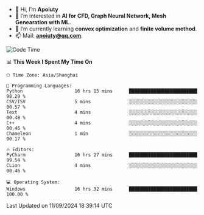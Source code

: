 - 👋 Hi, I’m **Apoiuty**
- 👀 I’m interested in **AI for CFD, Graph Neural Network, Mesh Genearation with ML.**
- 🌱 I’m currently learning **convex optimization** and **finite volume method**.
- 📫 Mail: **apoiuty@qq.com**.


<!--START_SECTION:waka-->
![Code Time](http://img.shields.io/badge/Code%20Time-1%2C236%20hrs%2049%20mins-blue)

📊 **This Week I Spent My Time On** 

```text
🕑︎ Time Zone: Asia/Shanghai

💬 Programming Languages: 
Python                   16 hrs 15 mins      █████████████████████████   98.29 % 
CSV/TSV                  5 mins              ░░░░░░░░░░░░░░░░░░░░░░░░░   00.57 % 
Text                     4 mins              ░░░░░░░░░░░░░░░░░░░░░░░░░   00.48 % 
C++                      4 mins              ░░░░░░░░░░░░░░░░░░░░░░░░░   00.46 % 
Chameleon                1 min               ░░░░░░░░░░░░░░░░░░░░░░░░░   00.17 % 

🔥 Editors: 
PyCharm                  16 hrs 27 mins      █████████████████████████   99.54 % 
CLion                    4 mins              ░░░░░░░░░░░░░░░░░░░░░░░░░   00.46 % 

💻 Operating System: 
Windows                  16 hrs 32 mins      █████████████████████████   100.00 % 
```


 Last Updated on 11/09/2024 18:39:14 UTC
<!--END_SECTION:waka-->



<!---
Apoiuty/Apoiuty is a ✨ special ✨ repository because its `README.md` (this file) appears on your GitHub profile.
You can click the Preview link to take a look at your changes.
--->
